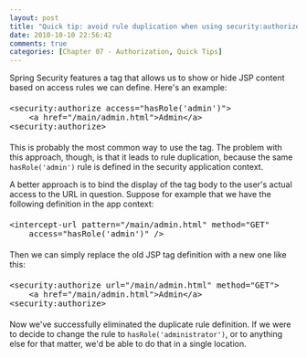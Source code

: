 ```yaml
---
layout: post
title: "Quick tip: avoid rule duplication when using security:authorize"
date: 2010-10-10 22:56:42
comments: true
categories: [Chapter 07 - Authorization, Quick Tips]
---
```

Spring Security features a  tag that allows us to show or hide JSP content based on access rules we can define. Here's an example:

<pre style="margin:20px 0;">
&lt;security:authorize access="hasRole('admin')"&gt;
    &lt;a href="/main/admin.html"&gt;Admin&lt;/a&gt;
&lt;security:authorize&gt;
</pre>

This is probably the most common way to use the tag. The problem with this approach, though, is that it leads to rule duplication, because the same <code>hasRole('admin')</code> rule is defined in the security application context.

A better approach is to bind the display of the tag body to the user's actual access to the URL in question. Suppose for example that we have the following definition in the app context:

<pre style="margin:20px 0;">
&lt;intercept-url pattern="/main/admin.html" method="GET"
    access="hasRole('admin')" /&gt;
</pre>

Then we can simply replace the old JSP tag definition with a new one like this:

<pre style="margin:20px 0;">
&lt;security:authorize url="/main/admin.html" method="GET"&gt;
    &lt;a href="/main/admin.html"&gt;Admin&lt;/a&gt;
&lt;security:authorize&gt;
</pre>

Now we've successfully eliminated the duplicate rule definition. If we were to decide to change the rule to <code>hasRole('administrator')</code>, or to anything else for that matter, we'd be able to do that in a single location.
